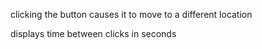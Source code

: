 clicking the button causes it to move to a different location

displays time between clicks in seconds
